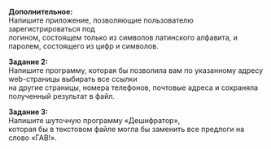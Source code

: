 **Дополнительное:**  
Напишите приложение, позволяющие пользователю зарегистрироваться под  
логином, состоящем только  из  символов  латинского  алфавита,  и  
паролем, состоящего из цифр и символов.  
 
**Задание 2:**  
Напишите программу, которая бы позволила вам по указанному адресу web-страницы выбирать все ссылки  
на другие страницы, номера телефонов, почтовые адреса и сохраняла полученный результат в файл.  

**Задание 3:**  
Напишите шуточную программу «Дешифратор»,  
которая бы в текстовом файле могла бы заменить все предлоги на слово «ГАВ!».  
